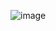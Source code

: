 ![image](https://github.com/Suraj12345y/E-Book-system-project/assets/145134613/666f061c-eee7-4cbb-9cf8-d2f038614a95)
